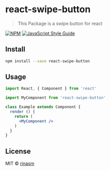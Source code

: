 # react-swipe-button

> This Package is a swipe button for react

[![NPM](https://img.shields.io/npm/v/react-swipe-button.svg)](https://www.npmjs.com/package/react-swipe-button) [![JavaScript Style Guide](https://img.shields.io/badge/code_style-standard-brightgreen.svg)](https://standardjs.com)

## Install

```bash
npm install --save react-swipe-button
```

## Usage

```jsx
import React, { Component } from 'react'

import MyComponent from 'react-swipe-button'

class Example extends Component {
  render () {
    return (
      <MyComponent />
    )
  }
}
```

## License

MIT © [rinasm](https://github.com/rinasm)

